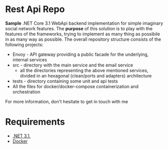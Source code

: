 # Rest Api Repo
**Sample**  .NET Core 3.1 WebApi backend implementation for simple imaginary social network features. 
The **purpose** of this solution is to play with the features of the frameworks, trying to implement as many thing as possibile in as many way as possible.
The overall repository structure consists of the following projects:

- Envoy - API gateway providing a public facade for the underlying, internal services
- src - directory with the main service and the email service 
  - all the directories representing the above mentioned services, divided in an hexagonal (clean/ports and adapters) architecture
- tests - directory containing some unit and api tests 
- All the files for docker/docker-compose containerization and orchestration

For more information, don't hesitate to get in touch with me

# Requirements

- [.NET 3.1.](https://dotnet.microsoft.com/en-us/download/dotnet/3.1)
- [Docker](https://docs.docker.com/get-docker)
